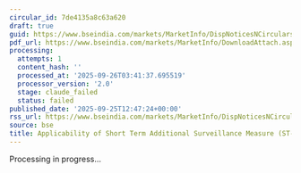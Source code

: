 ```yaml
---
circular_id: 7de4135a8c63a620
draft: true
guid: https://www.bseindia.com/markets/MarketInfo/DispNoticesNCirculars.aspx?Noticeid={2E486A64-CE92-4E93-A098-24F96B5B4019}&noticeno=20250925-40&dt=09/25/2025&icount=40&totcount=65&flag=0
pdf_url: https://www.bseindia.com/markets/MarketInfo/DownloadAttach.aspx?id=20250925-40&attachedId=02163ad1-0d64-4f6d-928d-0ba06e70f4b9
processing:
  attempts: 1
  content_hash: ''
  processed_at: '2025-09-26T03:41:37.695519'
  processor_version: '2.0'
  stage: claude_failed
  status: failed
published_date: '2025-09-25T12:47:24+00:00'
rss_url: https://www.bseindia.com/markets/MarketInfo/DispNoticesNCirculars.aspx?Noticeid={2E486A64-CE92-4E93-A098-24F96B5B4019}&noticeno=20250925-40&dt=09/25/2025&icount=40&totcount=65&flag=0
source: bse
title: Applicability of Short Term Additional Surveillance Measure (ST-ASM)
---
```


Processing in progress...